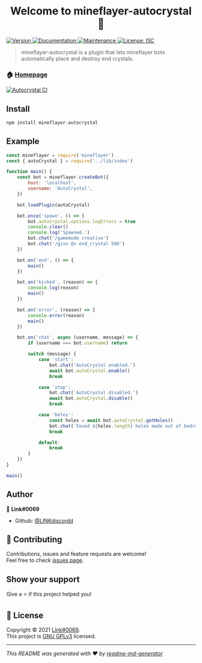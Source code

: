 <h1 align="center">Welcome to mineflayer-autocrystal 👋</h1>
<p>
  <a href="https://www.npmjs.com/package/mineflayer-autocrystal" target="_blank">
    <img alt="Version" src="https://img.shields.io/npm/v/mineflayer-autocrystal.svg">
  </a>
  <a href="https://github.com/LINKdiscordd/mineflayer-autocrystal#readme" target="_blank">
    <img alt="Documentation" src="https://img.shields.io/badge/documentation-yes-brightgreen.svg" />
  </a>
  <a href="https://github.com/LINKdiscordd/mineflayer-autocrystal/graphs/commit-activity" target="_blank">
    <img alt="Maintenance" src="https://img.shields.io/badge/Maintained%3F-yes-green.svg" />
  </a>
  <a href="https://github.com/LINKdiscordd/mineflayer-autocrystal/blob/master/LICENSE" target="_blank">
    <img alt="License: ISC" src="https://img.shields.io/github/license/LINKdiscordd/mineflayer-autocrystal" />
  </a>
</p>

> mineflayer-autocrystal is a plugin that lets mineflayer bots automatically place and destroy end crystals.

### 🏠 [Homepage](https://github.com/LINKdiscordd/mineflayer-autocrystal)

[![Autocrystal CI](https://github.com/link-discord/mineflayer-autocrystal/actions/workflows/ci.yml/badge.svg)](https://github.com/link-discord/mineflayer-autocrystal/actions/workflows/ci.yml)

## Install

```sh
npm install mineflayer-autocrystal
```

## Example

```js
const mineflayer = require('mineflayer')
const { autoCrystal } = require('../lib/index')

function main() {
	const bot = mineflayer.createBot({
		host: 'localhost',
		username: 'AutoCrystal',
	})

	bot.loadPlugin(autoCrystal)

	bot.once('spawn', () => {
		bot.autoCrystal.options.logErrors = true
		console.clear()
		console.log('Spawned.')
		bot.chat('/gamemode creative')
		bot.chat('/give @s end_crystal 500')
	})

	bot.on('end', () => {
		main()
	})

	bot.on('kicked', (reason) => {
		console.log(reason)
		main()
	})

	bot.on('error', (reason) => {
		console.error(reason)
		main()
	})

	bot.on('chat', async (username, message) => {
		if (username === bot.username) return

		switch (message) {
			case 'start':
				bot.chat('AutoCrystal enabled.')
				await bot.autoCrystal.enable()
				break

			case 'stop':
				bot.chat('AutoCrystal disabled.')
				await bot.autoCrystal.disable()
				break

			case 'holes':
				const holes = await bot.autoCrystal.getHoles()
				bot.chat(`Found ${holes.length} holes made out of bedrock.`)
				break

			default:
				break
		}
	})
}

main()
```

## Author

👤 **Link#0069**

* Github: [@LINKdiscordd](https://github.com/LINKdiscordd)

## 🤝 Contributing

Contributions, issues and feature requests are welcome!<br />Feel free to check [issues page](https://github.com/LINKdiscordd/mineflayer-autocrystal/issues). 

## Show your support

Give a ⭐️ if this project helped you!

## 📝 License

Copyright © 2021 [Link#0069](https://github.com/LINKdiscordd).<br />
This project is [GNU GPLv3](https://github.com/LINKdiscordd/mineflayer-autocrystal/blob/master/LICENSE) licensed.

***
_This README was generated with ❤️ by [readme-md-generator](https://github.com/kefranabg/readme-md-generator)_
